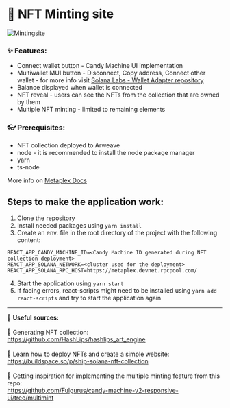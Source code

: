 # :tada: NFT Minting site
![Mintingsite](https://i.imgur.com/Cnk7WCQ.png)

### :sparkles: Features:
- Connect wallet button - Candy Machine UI implementation
- Multiwallet MUI button - Disconnect, Copy address, Connect other wallet - for more info visit [Solana Labs - Wallet Adapter repository](https://github.com/solana-labs/wallet-adapter)
- Balance displayed when wallet is connected
- NFT reveal - users can see the NFTs from the collection that are owned by them
- Multiple NFT minting - limited to remaining elements


### :eyeglasses: Prerequisites:
- NFT collection deployed to Arweave
- node - it is recommended to install the node package manager
- yarn
- ts-node

More info on [Metaplex Docs](https://docs.metaplex.com/candy-machine-v2/getting-started)

## Steps to make the application work:
1. Clone the repository
2. Install needed packages using ```yarn install```
3. Create an env. file in the root directory of the project with the following content:
```
REACT_APP_CANDY_MACHINE_ID=<Candy Machine ID generated during NFT collection deployment>
REACT_APP_SOLANA_NETWORK=<cluster used for the deployment>
REACT_APP_SOLANA_RPC_HOST=https://metaplex.devnet.rpcpool.com/
```
4. Start the application using ```yarn start```
5. If facing errors, react-scripts might need to be installed using ```yarn add react-scripts``` and try to start the application again
---
:open_book: **Useful sources:** </br> </br>
:link: Generating NFT collection:</br> https://github.com/HashLips/hashlips_art_engine </br></br>
:link: Learn how to deploy NFTs and create a simple website:</br> https://buildspace.so/p/ship-solana-nft-collection </br></br>
:link: Getting inspiration for implementing the multiple minting feature from this repo:</br> https://github.com/Fulgurus/candy-machine-v2-responsive-ui/tree/multimint

